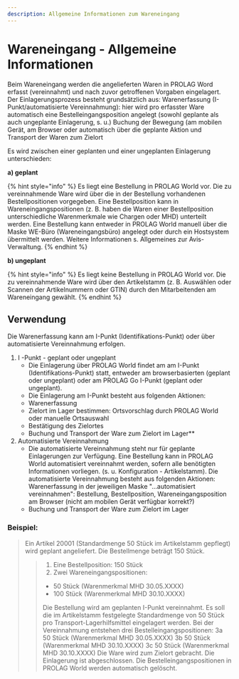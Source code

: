 ```yaml
---
description: Allgemeine Informationen zum Wareneingang
---
```


# Wareneingang - Allgemeine Informationen

Beim Wareneingang werden die angelieferten Waren in PROLAG Word erfasst (vereinnahmt) und nach zuvor getroffenen Vorgaben eingelagert. Der Einlagerungsprozess besteht grundsätzlich aus: Warenerfassung (I-Punkt/automatisierte Vereinnahmung): hier wird pro erfasster Ware automatisch eine Bestelleingangsposition angelegt (sowohl geplante als auch ungeplante Einlagerung, s. u.) Buchung der Bewegung (am mobilen Gerät, am Browser oder automatisch über die geplante Aktion und Transport der Waren zum Zielort

Es wird zwischen einer geplanten und einer ungeplanten Einlagerung unterschieden:&#x20;

**a) geplant**&#x20;

{% hint style="info" %}
Es liegt eine Bestellung in PROLAG World vor. Die zu vereinnahmende Ware wird über die in der Bestellung vorhandenen Bestellpositionen vorgegeben. Eine Bestellposition kann in Wareneingangspositionen (z. B. haben die Waren einer Bestellposition unterschiedliche Warenmerkmale wie Chargen oder MHD) unterteilt werden. Eine Bestellung kann entweder in PROLAG World manuell über die Maske WE-Büro (Wareneingangsbüro) angelegt oder durch ein Hostsystem übermittelt werden. Weitere Informationen s. Allgemeines zur Avis-Verwaltung.&#x20;
{% endhint %}

**b) ungeplant**

{% hint style="info" %}
Es liegt keine Bestellung in PROLAG World vor. Die zu vereinnahmende Ware wird über den Artikelstamm (z. B. Auswählen oder Scannen der Artikelnummern oder GTIN) durch den Mitarbeitenden am Wareneingang gewählt.
{% endhint %}

## Verwendung

Die Warenerfassung kann am I-Punkt (Identifikations-Punkt) oder über automatisierte Vereinnahmung erfolgen.

1. I -Punkt - geplant oder ungeplant
    + Die Einlagerung über PROLAG World findet am am I-Punkt (Identifikations-Punkt) statt, entweder am
      browserbasierten (geplant oder ungeplant) oder am PROLAG Go I-Punkt (geplant oder ungeplant).
    + Die Einlagerung am I-Punkt besteht aus folgenden Aktionen:
    + Warenerfassung
    + Zielort im Lager bestimmen: Ortsvorschlag durch PROLAG World oder manuelle Ortsauswahl
    + Bestätigung des Zielortes
    + Buchung und Transport der Ware zum Zielort im Lager**
2. Automatisierte Vereinnahmung
    + Die automatisierte Vereinnahmung steht nur für geplante Einlagerungen zur Verfügung. Eine Bestellung kann in
      PROLAG World automatisiert vereinnahmt werden, sofern alle benötigten Informationen vorliegen. (s. u.
      Konfiguration - Artikelstamm). Die automatisierte Vereinnahmung besteht aus folgenden Aktionen:
      Warenerfassung in der jeweiligen Maske "...automatisiert vereinnahmen": Bestellung, Bestellposition,
      Wareneingangsposition am Browser (nicht am mobilen Gerät verfügbar korrekt?)
    + Buchung und Transport der Ware zum Zielort im Lager

### **Beispiel**:

> Ein Artikel 20001 (Standardmenge 50 Stück im Artikelstamm gepflegt) wird geplant angeliefert. Die Bestellmenge beträgt
> 150 Stück.
>> 1. Eine Bestellposition: 150 Stück
>>2. Zwei Wareneingangspositionen:
>>+ 50 Stück (Warenmerkmal MHD 30.05.XXXX)
>>+ 100 Stück (Warenmerkmal MHD 30.10.XXXX)
>>
>>Die Bestellung wird am geplanten I-Punkt vereinnahmt. Es soll die im Artikelstamm festgelegte Standardmenge von 50
> > Stück pro Transport-Lagerhilfsmittel eingelagert werden.
> > Bei der Vereinnahmung entstehen drei Bestelleingangspositionen:
> > 3a 50 Stück (Warenmerkmal MHD 30.05.XXXX)
> > 3b 50 Stück (Warenmerkmal MHD 30.10.XXXX)
> > 3c 50 Stück (Warenmerkmal MHD 30.10.XXXX)
> > Die Ware wird zum Zielort gebracht. Die Einlagerung ist abgeschlossen. Die Bestelleingangspositionen in PROLAG World
> > werden automatisch gelöscht.